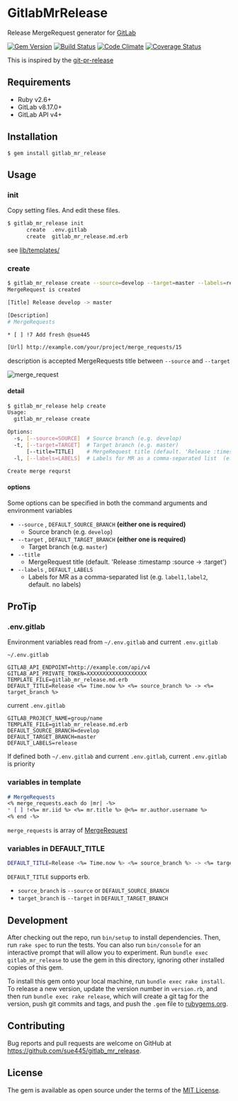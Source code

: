 # GitlabMrRelease

Release MergeRequest generator for [GitLab](https://about.gitlab.com/)

[![Gem Version](https://badge.fury.io/rb/gitlab_mr_release.svg)](https://badge.fury.io/rb/gitlab_mr_release)
[![Build Status](https://github.com/sue445/gitlab_mr_release/workflows/test/badge.svg?branch=master)](https://github.com/sue445/gitlab_mr_release/actions?query=workflow%3Atest)
[![Code Climate](https://codeclimate.com/github/sue445/gitlab_mr_release/badges/gpa.svg)](https://codeclimate.com/github/sue445/gitlab_mr_release)
[![Coverage Status](https://coveralls.io/repos/sue445/gitlab_mr_release/badge.svg?branch=master&service=github)](https://coveralls.io/github/sue445/gitlab_mr_release?branch=master)

This is inspired by the [git-pr-release](https://github.com/motemen/git-pr-release)

## Requirements

* Ruby v2.6+
* GitLab v8.17.0+
* GitLab API v4+

## Installation

```
$ gem install gitlab_mr_release
```

## Usage
### init

Copy setting files. And edit these files.

```sh
$ gitlab_mr_release init
      create  .env.gitlab
      create  gitlab_mr_release.md.erb
```

see [lib/templates/](lib/templates/)

### create
```sh
$ gitlab_mr_release create --source=develop --target=master --labels=release
MergeRequest is created

[Title] Release develop -> master

[Description]
# MergeRequests

* [ ] !7 Add fresh @sue445

[Url] http://example.com/your/project/merge_requests/15
```

description is accepted MergeRequests title between `--source` and `--target`

![merge_request](img/merge_request.png)

#### detail

```sh
$ gitlab_mr_release help create
Usage:
  gitlab_mr_release create

Options:
  -s, [--source=SOURCE]  # Source branch (e.g. develop)
  -t, [--target=TARGET]  # Target branch (e.g. master)
      [--title=TITLE]    # MergeRequest title (default. 'Release :timestamp :source -> :target')
  -l, [--labels=LABELS]  # Labels for MR as a comma-separated list  (e.g. 'label1,label2')

Create merge requrst
```

#### options
Some options can be specified in both the command arguments and environment variables

* `--source` , `DEFAULT_SOURCE_BRANCH` **(either one is required)**
  * Source branch (e.g. `develop`)
* `--target` , `DEFAULT_TARGET_BRANCH` **(either one is required)**
  * Target branch (e.g. `master`)
* `--title`
  * MergeRequest title (default. 'Release :timestamp :source -> :target')
* `--labels` , `DEFAULT_LABELS`
  * Labels for MR as a comma-separated list (e.g. `label1,label2`, default. no labels)

## ProTip
### .env.gitlab
Environment variables read from `~/.env.gitlab` and current `.env.gitlab`

`~/.env.gitlab` 

```
GITLAB_API_ENDPOINT=http://example.com/api/v4
GITLAB_API_PRIVATE_TOKEN=XXXXXXXXXXXXXXXXXXX
TEMPLATE_FILE=gitlab_mr_release.md.erb
DEFAULT_TITLE=Release <%= Time.now %> <%= source_branch %> -> <%= target_branch %>
```

current `.env.gitlab`

```
GITLAB_PROJECT_NAME=group/name
TEMPLATE_FILE=gitlab_mr_release.md.erb
DEFAULT_SOURCE_BRANCH=develop
DEFAULT_TARGET_BRANCH=master
DEFAULT_LABELS=release
```

If defined both `~/.env.gitlab` and current `.env.gitlab`, current `.env.gitlab` is priority

### variables in template
```markdown
# MergeRequests
<% merge_requests.each do |mr| -%>
* [ ] !<%= mr.iid %> <%= mr.title %> @<%= mr.author.username %>
<% end -%>
```

`merge_requests` is array of [MergeRequest](https://github.com/gitlabhq/gitlabhq/blob/master/doc/api/merge_requests.md#get-single-mr)

### variables in DEFAULT_TITLE
```sh
DEFAULT_TITLE=Release <%= Time.now %> <%= source_branch %> -> <%= target_branch %>
```

`DEFAULT_TITLE` supports erb.

* `source_branch` is `--source` or `DEFAULT_SOURCE_BRANCH`
* `target_branch` is `--target` in `DEFAULT_TARGET_BRANCH`


## Development

After checking out the repo, run `bin/setup` to install dependencies. Then, run `rake spec` to run the tests. You can also run `bin/console` for an interactive prompt that will allow you to experiment. Run `bundle exec gitlab_mr_release` to use the gem in this directory, ignoring other installed copies of this gem.

To install this gem onto your local machine, run `bundle exec rake install`. To release a new version, update the version number in `version.rb`, and then run `bundle exec rake release`, which will create a git tag for the version, push git commits and tags, and push the `.gem` file to [rubygems.org](https://rubygems.org).

## Contributing

Bug reports and pull requests are welcome on GitHub at https://github.com/sue445/gitlab_mr_release.


## License

The gem is available as open source under the terms of the [MIT License](http://opensource.org/licenses/MIT).

